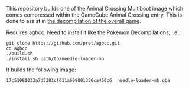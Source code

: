 This repository builds one of the Animal Crossing Multiboot image which comes compressed within the GameCube Animal Crossing entry. This is done to assist in [the decompilation of the overall game](https://github.com/Prakxo/ac-decomp/).

Requires agbcc.  Need to install it like the Pokémon Decompilations, i.e.:

```
git clone https://github.com/pret/agbcc.git
cd agbcc
./build.sh
./install.sh path/to/needle-loader-mb
```

It builds the following image:

    17c51081033a7d5381cf611a609801356ca456c6  needle-loader-mb.gba
